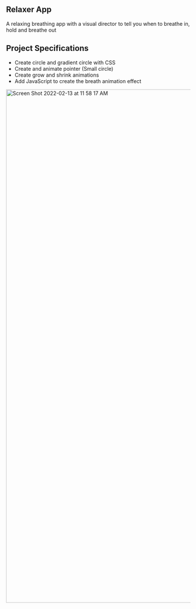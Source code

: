 ## Relaxer App

A relaxing breathing app with a visual director to tell you when to breathe in, hold and breathe out

## Project Specifications

- Create circle and gradient circle with CSS
- Create and animate pointer (Small circle)
- Create grow and shrink animations
- Add JavaScript to create the breath animation effect

<img width="1404" alt="Screen Shot 2022-02-13 at 11 58 17 AM" src="https://user-images.githubusercontent.com/65924250/153736467-0dd2cb03-7e99-4494-8701-61338fd3e73f.png">
